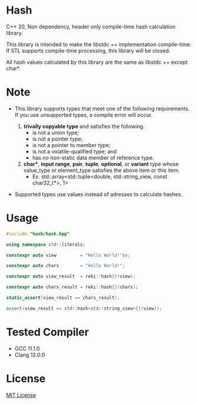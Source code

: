 # Hash

C++ 20, Non dependency, header only compile-time hash calculation library.

This library is intended to make the libstdc ++ implementation compile-time. If STL supports compile-time processing, this library will be closed.

All hash values calculated by this library are the same as libstdc ++ except char*.

# Note

- This library supports types that meet one of the following requirements. If you use unsupported types, a compile error will occur.
  1. **trivally copyable type** and satisfies the following.
     - is not a union type;
     - is not a pointer type;
     - is not a pointer to member type;
     - is not a volatile-qualified type; and
     - has no non-static data member of reference type.
  2. **char\***, **input range**, **pair**, **tuple**, **optional**, or **variant** type whose value_type or element_type satisfies the above item or this item.
     - Ex. std::array<std::tuple<double, std::string_view, const char32_t*>, 1>

- Supported types use values instead of adresses to calculate hashes.

# Usage

```cpp
#include "hash/hash.hpp"

using namespace std::literals;

constexpr auto view         = "Hello World!"sv;

constexpr auto chars        = "Hello World!";

constexpr auto view_result  = reki::hash{}(view);

constexpr auto chars_result = reki::hash{}(chars);

static_assert(view_result == chars_result);

assert(view_result == std::hash<std::string_view>{}(view));
```

# Tested Compiler

- GCC   11.1.0
- Clang 12.0.0

# License

[MIT License](https://en.wikipedia.org/wiki/MIT_License)


